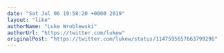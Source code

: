```yaml
---
date: "Sat Jul 06 19:58:20 +0000 2019"
layout: "like"
authorName: "Luke Wroblewski"
authorUrl: "https://twitter.com/lukew"
originalPost: "https://twitter.com/lukew/status/1147595657663799296"
---
```

